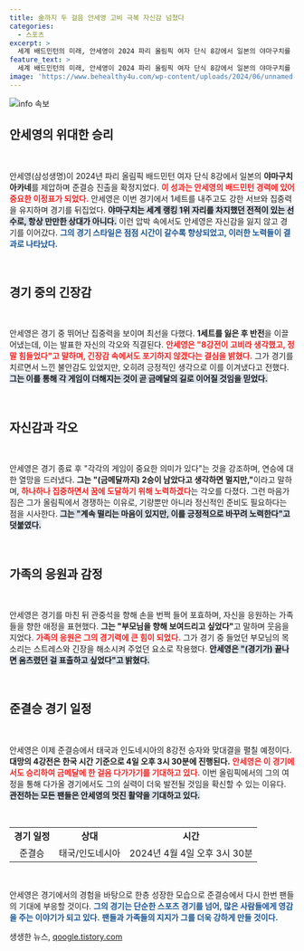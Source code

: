 ```yaml
---
title: 金까지 두 걸음 안세영 고비 극복 자신감 넘쳤다
categories:
  - 스포츠
excerpt: >
  세계 배드민턴의 미래, 안세영이 2024 파리 올림픽 여자 단식 8강에서 일본의 야마구치를 물리치며 준결승 진출! 금메달까지 단 2승만을 남긴 그녀의 눈부신 활약과 불굴의 의지, 이제 관전의 시선이 집중된다!
feature_text: >
  세계 배드민턴의 미래, 안세영이 2024 파리 올림픽 여자 단식 8강에서 일본의 야마구치를 물리치며 준결승 진출! 금메달까지 단 2승만을 남긴 그녀의 눈부신 활약과 불굴의 의지, 이제 관전의 시선이 집중된다!
image: 'https://www.behealthy4u.com/wp-content/uploads/2024/06/unnamed-file.png'
---
```


<p><img src="https://www.behealthy4u.com/wp-content/uploads/2024/06/unnamed-file.png" alt="info 속보" /></p>

<h2 data-ke-size="size26">안세영의 위대한 승리</h2>

<p data-ke-size="size16">&nbsp;</p>

<p>안세영(삼성생명)이 2024년 파리 올림픽 배드민턴 여자 단식 8강에서 일본의 <b>야마구치 아카네</b>를 제압하며 준결승 진출을 확정지었다. <b><span style="color: #ee2323;">이 성과는 안세영의 배드민턴 경력에 있어 중요한 이정표가 되었다.</span></b> 안세영은 이번 경기에서 1세트를 내주고도 강한 서브와 집중력을 유지하며 경기를 뒤집었다. <b><span style="background-color: #21538527;">야마구치는 세계 랭킹 1위 자리를 차지했던 전적이 있는 선수로, 항상 만만한 상대가 아니다.</span></b> 이런 압박 속에서도 안세영은 자신감을 잃지 않고 경기를 이어갔다. <b><span style="color: #1a5490;">그의 경기 스타일은 점점 시간이 갈수록 향상되었고, 이러한 노력들이 결과로 나타났다.</span></b></p>

<p data-ke-size="size16">&nbsp;</p>

<h2 data-ke-size="size26">경기 중의 긴장감</h2>

<p data-ke-size="size16">&nbsp;</p>

<p>안세영은 경기 중 뛰어난 집중력을 보이며 최선을 다했다. <b>1세트를 잃은 후 반전</b>을 이끌어냈는데, 이는 발표한 자신의 각오와 직결된다. <b><span style="color: #ee2323;">안세영은 "8강전이 고비라 생각했고, 정말 힘들었다"고 말하며, 긴장감 속에서도 포기하지 않겠다는 결심을 밝혔다.</span></b> 그가 경기를 치르면서 느낀 불안감도 있었지만, 오히려 긍정적인 생각으로 이를 이겨냈다고 전했다. <b><span style="background-color: #21538527;">그는 이를 통해 각 게임이 더해지는 것이 곧 금메달의 길로 이어질 것임을 믿었다.</span></b></p>

<p data-ke-size="size16">&nbsp;</p>

<h2 data-ke-size="size26">자신감과 각오</h2>

<p data-ke-size="size16">&nbsp;</p>

<p>안세영은 경기 종료 후 "각각의 게임이 중요한 의미가 있다"는 것을 강조하며, 연승에 대한 열망을 드러냈다. <b>그는 "(금메달까지) 2승이 남았다고 생각하면 멀지만,"</b>이라고 말하며, <b><span style="color: #ee2323;">하나하나 집중하면서 꿈에 도달하기 위해 노력하겠다</span></b>는 각오를 다졌다. 그런 마음가짐은 그가 올림픽에서 경쟁하는 이유로, 기량뿐만 아니라 정신적인 준비도 필요하다는 점을 시사한다. <b><span style="background-color: #21538527;">그는 "계속 떨리는 마음이 있지만, 이를 긍정적으로 바꾸려 노력한다"고 덧붙였다.</span></b></p>

<p data-ke-size="size16">&nbsp;</p>

<h2 data-ke-size="size26">가족의 응원과 감정</h2>

<p data-ke-size="size16">&nbsp;</p>

<p>안세영은 경기를 마친 뒤 관중석을 향해 손을 번쩍 들어 포효하며, 자신을 응원하는 가족들을 향한 애정을 표현했다. <b>그는 "부모님을 향해 보여드리고 싶었다"</b>고 말하며 웃음을 지었다. <b><span style="color: #ee2323;">가족의 응원은 그의 경기력에 큰 힘이 되었다.</span></b> 그가 경기 중 들었던 부모님의 목소리는 스트레스와 긴장을 해소시켜 주었던 요소로 작용했다. <b><span style="background-color: #21538527;">안세영은 "(경기가) 끝나면 움츠렸던 걸 표출하고 싶었다"고 밝혔다.</span></b></p>

<p data-ke-size="size16">&nbsp;</p>

<h2 data-ke-size="size26">준결승 경기 일정</h2>

<p data-ke-size="size16">&nbsp;</p>

<p>안세영은 이제 준결승에서 태국과 인도네시아의 8강전 승자와 맞대결을 펼칠 예정이다. <b>대망의 4강전은 한국 시간 기준으로 4일 오후 3시 30분에 진행된다.</b> <b><span style="color: #ee2323;">안세영은 이 경기에서도 승리하여 금메달에 한 걸음 다가가기를 기대하고 있다.</span></b> 이번 올림픽에서의 그의 여정을 통해 다가올 경기에서도 그의 실력이 더욱 발전될 것임을 확신할 수 있는 이유다. <b><span style="background-color: #21538527;">관전하는 모든 팬들은 안세영의 멋진 활약을 기대하고 있다.</span></b></p>

<p data-ke-size="size16">&nbsp;</p>

<table style="width: 100%; border-collapse: collapse;">
  <tr>
    <td style="text-align: center; height: 17px;"><b>경기 일정</b></td>
    <td style="text-align: center; height: 17px;"><b>상대</b></td>
    <td style="text-align: center; height: 17px;"><b>시간</b></td>
  </tr>
  <tr>
    <td style="text-align: center; height: 17px;">준결승</td>
    <td style="text-align: center; height: 17px;">태국/인도네시아</td>
    <td style="text-align: center; height: 17px;">2024년 4월 4일 오후 3시 30분</td>
  </tr>
</table>

<p data-ke-size="size16">&nbsp;</p>

<p>안세영은 경기에서의 경험을 바탕으로 한층 성장한 모습으로 준결승에서 다시 한번 팬들의 기대에 부응할 것이다. <b><span style="color: #1a5490;">그의 경기는 단순한 스포츠 경기를 넘어, 많은 사람들에게 영감을 주는 이야기가 되고 있다.</span></b> <b><span style="color: #1a5490;">팬들과 가족들의 지지가 그를 더욱 강하게 만들 것이다.</span></b></p>
생생한 뉴스, <a href="https://qoogle.tistory.com" rel="dofollow">qoogle.tistory.com</a>



